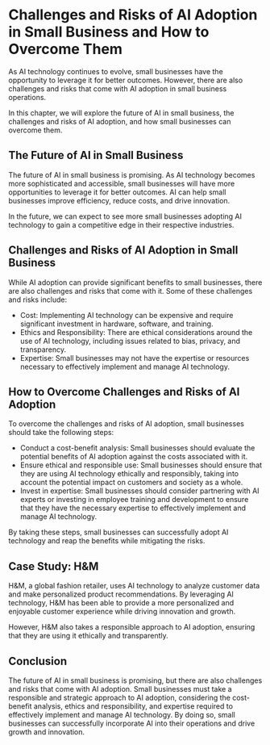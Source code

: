Challenges and Risks of AI Adoption in Small Business and How to Overcome Them
=============================================================================================================================

As AI technology continues to evolve, small businesses have the opportunity to leverage it for better outcomes. However, there are also challenges and risks that come with AI adoption in small business operations.

In this chapter, we will explore the future of AI in small business, the challenges and risks of AI adoption, and how small businesses can overcome them.

The Future of AI in Small Business
----------------------------------

The future of AI in small business is promising. As AI technology becomes more sophisticated and accessible, small businesses will have more opportunities to leverage it for better outcomes. AI can help small businesses improve efficiency, reduce costs, and drive innovation.

In the future, we can expect to see more small businesses adopting AI technology to gain a competitive edge in their respective industries.

Challenges and Risks of AI Adoption in Small Business
-----------------------------------------------------

While AI adoption can provide significant benefits to small businesses, there are also challenges and risks that come with it. Some of these challenges and risks include:

* Cost: Implementing AI technology can be expensive and require significant investment in hardware, software, and training.
* Ethics and Responsibility: There are ethical considerations around the use of AI technology, including issues related to bias, privacy, and transparency.
* Expertise: Small businesses may not have the expertise or resources necessary to effectively implement and manage AI technology.

How to Overcome Challenges and Risks of AI Adoption
---------------------------------------------------

To overcome the challenges and risks of AI adoption, small businesses should take the following steps:

* Conduct a cost-benefit analysis: Small businesses should evaluate the potential benefits of AI adoption against the costs associated with it.
* Ensure ethical and responsible use: Small businesses should ensure that they are using AI technology ethically and responsibly, taking into account the potential impact on customers and society as a whole.
* Invest in expertise: Small businesses should consider partnering with AI experts or investing in employee training and development to ensure that they have the necessary expertise to effectively implement and manage AI technology.

By taking these steps, small businesses can successfully adopt AI technology and reap the benefits while mitigating the risks.

Case Study: H\&M
----------------

H\&M, a global fashion retailer, uses AI technology to analyze customer data and make personalized product recommendations. By leveraging AI technology, H\&M has been able to provide a more personalized and enjoyable customer experience while driving innovation and growth.

However, H\&M also takes a responsible approach to AI adoption, ensuring that they are using it ethically and transparently.

Conclusion
----------

The future of AI in small business is promising, but there are also challenges and risks that come with AI adoption. Small businesses must take a responsible and strategic approach to AI adoption, considering the cost-benefit analysis, ethics and responsibility, and expertise required to effectively implement and manage AI technology. By doing so, small businesses can successfully incorporate AI into their operations and drive growth and innovation.
